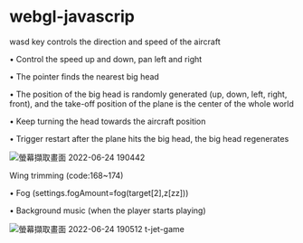 # webgl-javascrip

wasd key controls the direction and speed of the aircraft

• Control the speed up and down, pan left and right

• The pointer finds the nearest big head

• The position of the big head is randomly generated (up, down, left, right, front), and the take-off position of the plane is the center of the whole world

• Keep turning the head towards the aircraft position

• Trigger restart after the plane hits the big head, the big head regenerates



![螢幕擷取畫面 2022-06-24 190442](https://user-images.githubusercontent.com/79260866/175522490-737a6f60-be94-4903-b84d-4170386dc1f3.jpg)

Wing trimming (code:168~174)

• Fog (settings.fogAmount=fog(target[2],z[zz]))

• Background music (when the player starts playing)


![螢幕擷取畫面 2022-06-24 190512](https://user-images.githubusercontent.com/79260866/175522496-486955bd-7716-4c9d-9aca-0466d98f0a54.jpg)
t-jet-game

